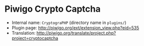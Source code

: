 # Piwigo Crypto Captcha

* Internal name: `CryptograPHP` (directory name in `plugins/`)
* Plugin page: http://piwigo.org/ext/extension_view.php?eid=535
* Translation: http://piwigo.org/translate/project.php?project=cryptocaptcha